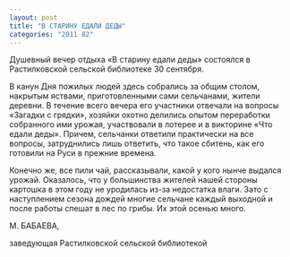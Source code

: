 ```yaml
---
layout: post
title: "В СТАРИНУ ЕДАЛИ ДЕДЫ"
categories: "2011 82"
---
```


Душевный вечер отдыха «В старину едали деды» состоялся в Растилковской сельской библиотеке 30 сентября.

В канун Дня пожилых людей  здесь собрались за общим столом, накрытым яствами, приготовленными сами  сельчанами, жители деревни. В течение всего вечера его участники отвечали на  вопросы «Загадки с грядки», хозяйки охотно делились опытом переработки  собранного ими урожая, участвовали в лотерее и в викторине «Что едали деды».  Причем, сельчанки ответили практически на все вопросы, затруднились лишь  ответить, что такое сбитень, как его готовили на Руси в прежние времена.

Конечно же, все пили чай,  рассказывали, какой у кого нынче выдался урожай. Оказалось, что у большинства  жителей нашей стороны картошка в этом году не уродилась из-за недостатка влаги.  Зато с наступлением сезона дождей многие сельчане каждый выходной и после  работы спешат в лес по грибы. Их этой осенью много.



М. БАБАЕВА,

заведующая Растилковской  сельской библиотекой


